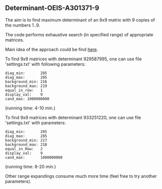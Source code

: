 ## Determinant-OEIS-A301371-9

The aim is to find maximum determinant of an 9x9 matrix with 9 copies of the numbers 1..9.

The code performs exhaustive search (in specified range) of appropriate matrices.

Main idea of the approach could be find [here](https://math.stackexchange.com/questions/885481/maximum-determinant-of-latin-squares/1966427#1966427). 

To find 9x9 matrices with determinant 929587995, one can use file 'settings.txt' with following parameters:
```text
diag_min:       285
diag_max:       285
background_min: 216
background_max: 219
equal_in_row:   1
display_val:    9
cand_max: 1000000000
```
(running time: 4-10 min.)

To find 9x9 matrices with determinant 933251220, one can use file 'settings.txt' with parameters:
```text
diag_min:       285
diag_max:       285
background_min: 217
background_max: 218
equal_in_Row:   2
display_val:    9
cand_max:       1000000000
```
(running time: 8-20 min.)

Other range expandings consume much more time (feel free to try another parameters).


